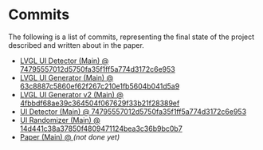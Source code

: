 # Commits

The following is a list of commits, representing the final state of the project described and written about in the paper.

- [LVGL UI Detector (Main) @ 74795557012d5750fa35f1ff5a774d3172c6e953](https://github.com/HackXIt/ui-detector/tree/74795557012d5750fa35f1ff5a774d3172c6e953)
- [LVGL UI Generator (Main) @ 63c8887c5860ef62f267c210e1fb5604b041d5a9](https://github.com/HackXIt/lvgl_ui_generator/tree/63c8887c5860ef62f267c210e1fb5604b041d5a9)
- [LVGL UI Generator v2 (Main) @ 4fbbdf68ae39c364504f067629f33b21f28389ef](https://github.com/HackXIt/lvgl_ui_generator_v2/tree/4fbbdf68ae39c364504f067629f33b21f28389ef)
- [UI Detector (Main) @ 74795557012d5750fa35f1ff5a774d3172c6e953](https://github.com/HackXIt/ui-detector/tree/74795557012d5750fa35f1ff5a774d3172c6e953)
- [UI Randomizer (Main) @ 14d441c38a37850f4809471124bea3c36b9bc0b7](https://github.com/HackXIt/ui_randomizer/tree/14d441c38a37850f4809471124bea3c36b9bc0b7)
- [Paper (Main) @ ]() _(not done yet)_
